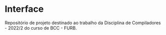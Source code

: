 # Interface

Repositório de projeto destinado ao trabalho da Disciplina de Compiladores - 2022/2 do curso de BCC - FURB.

